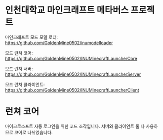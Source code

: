 # 인천대학교 마인크래프트 메타버스 프로젝트

마인크래프트 모드 모델 로더: https://github.com/GoldenMine0502/inumodelloader

모드 런쳐 코어: https://github.com/GoldenMine0502/INUMinecraftLauncherCore

모드 런쳐 서버: https://github.com/GoldenMine0502/INUMinecraftLauncherServer

모드 런쳐 클라이언트: https://github.com/GoldenMine0502/INUMinecraftLauncherClient

# 런쳐 코어

마이크로소프트 자동 로그인을 위한 코드 조각입니다. 서버와 클라이언트 둘 다 사용하므로 코어로 나뉘었습니다.
